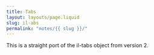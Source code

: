 ```yaml
---
title: Tabs
layout: layouts/page.liquid
slug: il-abs
permalink: "notes/{{ slug }}/"
---
```

This is a straight port of the il-tabs object from version 2.

